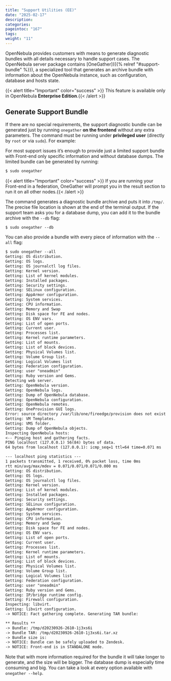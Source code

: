 ```yaml
---
title: "Support Utilities (EE)"
date: "2025-02-17"
description:
categories:
pageintoc: "167"
tags:
weight: "11"
---
```


<a id="support"></a>

<!--# Support Utilities (EE) -->

OpenNebula provides customers with means to generate diagnostic bundles with all details necessary to handle support cases. The OpenNebula server package contains [OneGather]({{% relref "#support-bundle" %}}), a specialized tool that generates an archive bundle with information about the OpenNebula instance, such as configuration, database and hosts state.


{{< alert title="Important" color="success" >}}
This feature is available only in OpenNebula **Enterprise Edition**.{{< /alert >}} 

<a id="support-bundle"></a>

## Generate Support Bundle

If there are no special requirements, the support diagnostic bundle can be generated just by running `onegather` **on the frontend** without any extra parameters. The command must be running under **privileged user** (directly by `root` or via `sudo`). For example:

For most support issues it’s enough to provide just a limited support bundle with Front-end only specific information and without database dumps. The limited bundle can be generated by running:

```default
$ sudo onegather
```

{{< alert title="Important" color="success" >}}
If you are running your Front-end in a federation, OneGather will prompt you in the result section to run it on all other nodes.{{< /alert >}} 

The command generates a diagnostic bundle archive and puts it into `/tmp/`. The precise file location is shown at the end of the terminal output. If the support team asks you for a database dump, you can add it to the bundle archive with the `--db` flag:

```default
$ sudo onegather --db
```

You can also provide a bundle with every piece of information with the `--all` flag:

```default
$ sudo onegather --all
Getting: OS distribution.
Getting: OS logs.
Getting: OS journalctl log files.
Getting: Kernel version.
Getting: List of kernel modules.
Getting: Installed packages.
Getting: Security settings.
Getting: SELinux configuration.
Getting: AppArmor configuration.
Getting: System services.
Getting: CPU information.
Getting: Memory and Swap
Getting: Disk space for FE and nodes.
Getting: OS ENV vars.
Getting: List of open ports.
Getting: Current user.
Getting: Processes list.
Getting: Kernel runtime parameters.
Getting: List of mounts.
Getting: List of block devices.
Getting: Physical Volumes list.
Getting: Volume Group list.
Getting: Logical Volumes list
Getting: Federation configuration.
Getting: user "oneadmin"
Getting: Ruby version and Gems.
Detecting web server.
Getting: OpenNebula version.
Getting: OpenNebula logs.
Getting: Dump of OpenNebula database.
Getting: OpenNebula configuration.
Getting: OpenNebula remotes.
Getting: OneProvision GUI logs.
Error: source directory /var/lib/one/fireedge/provision does not exist
Getting: VM Templates.
Getting: VMS folder.
Getting: Dump of OpenNebula objects.
Inspecting OpenNebula hosts:
<-- Pinging host and gathering facts.
PING localhost (127.0.0.1) 56(84) bytes of data.
64 bytes from localhost (127.0.0.1): icmp_seq=1 ttl=64 time=0.071 ms

--- localhost ping statistics ---
1 packets transmitted, 1 received, 0% packet loss, time 0ms
rtt min/avg/max/mdev = 0.071/0.071/0.071/0.000 ms
Getting: OS distribution.
Getting: OS logs.
Getting: OS journalctl log files.
Getting: Kernel version.
Getting: List of kernel modules.
Getting: Installed packages.
Getting: Security settings.
Getting: SELinux configuration.
Getting: AppArmor configuration.
Getting: System services.
Getting: CPU information.
Getting: Memory and Swap
Getting: Disk space for FE and nodes.
Getting: OS ENV vars.
Getting: List of open ports.
Getting: Current user.
Getting: Processes list.
Getting: Kernel runtime parameters.
Getting: List of mounts.
Getting: List of block devices.
Getting: Physical Volumes list.
Getting: Volume Group list.
Getting: Logical Volumes list
Getting: Federation configuration.
Getting: user "oneadmin"
Getting: Ruby version and Gems.
Getting: IP/bridge runtime config.
Getting: Firewall configuration.
Inspecting: libvirt.
Getting: libvirt configuration.
-> NOTICE: Fact gathering complete. Generating TAR bundle:

** Results **
-> Bundle: /tmp/d20230926-2610-1j3xs6i
-> Bundle TAR: /tmp/d20230926-2610-1j3xs6i.tar.xz
-> Bundle size is:
-> NOTICE: Bundle can be safely uploaded to Zendesk.
-> NOTICE: Front-end is in STANDALONE mode.
```

Note that with more information required for the bundle it will take longer to generate, and the size will be bigger. The database dump is especially time consuming and big. You can take a look at every option available with `onegather --help`.
